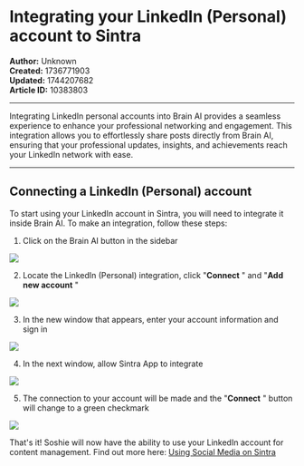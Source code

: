 # Integrating your LinkedIn (Personal) account to Sintra

**Author:** Unknown  
**Created:** 1736771903  
**Updated:** 1744207682  
**Article ID:** 10383803  

---

Integrating LinkedIn personal accounts into Brain AI provides a seamless experience to enhance your professional networking and engagement. This integration allows you to effortlessly share posts directly from Brain AI, ensuring that your professional updates, insights, and achievements reach your LinkedIn network with ease.

* * *

## Connecting a LinkedIn (Personal) account

To start using your LinkedIn account in Sintra, you will need to integrate it inside Brain AI. To make an integration, follow these steps:

  1. Click on the Brain AI button in the sidebar

![](https://downloads.intercomcdn.com/i/o/s36tbegb/1380669240/89ae64e37c5de5d870f1d4a6556f/AD_4nXf5cOoKB1QcmxzBIpwXvljnXza60HkDspcjPdpnZox88-fm9NySs2Nh-A6ZgnkqwuQ0w_A7No-UiRSRJ7Sndy0aT7IGSJ9xLE2qMVP8VmG3czQ9CkYNVwwm2Lcu5gv5slP53qbTYw?expires=1754573400&signature=50516ac0aab40b646aeba70b5e14cced9af82df7da7cc3e7e58b9eaea677e654&req=dSMvFs94lINbWfMW1HO4zWp9k%2FT1p3sKnaKI0493V2heKt3BsogqA1OOtZ6V%0AVWtu%0A)

  2. Locate the LinkedIn (Personal) integration, click "**Connect** " and "**Add new account** "

![](https://downloads.intercomcdn.com/i/o/s36tbegb/1380669465/a63374ba1ca1e695ea3736eedcf4/AD_4nXfrxUj6IJfI_wgR8qV8RtjeOuB0qTAXXAPgXccAG2AD6eE1TpcMA-kYtQXk6e9yQokjjQI5dvFBcs7sO2L_hPDJevLvmyfenbkMzASxD0lJHyLiVmLVy-cFLxh7AvHpAFYFb5RBUg?expires=1754573400&signature=0d64178a0763493fe19aa709991c43708e8cd8d63e7c68e1157fedc9678352b8&req=dSMvFs94lIVZXPMW1HO4zc8oPj6sf2Ltmv4YM4v%2BZDCCutfYb1XFs7%2BMuuZn%0ASK42%0A)

  3. In the new window that appears, enter your account information and sign in

![](https://downloads.intercomcdn.com/i/o/s36tbegb/1380670938/e4e28d941873e7344d3adb78e059/image.png?expires=1754573400&signature=2a779a03149cab86084828ed14c5b8b48a021fb39ba73023c03ccdb5d5b31a64&req=dSMvFs95nYhcUfMW1HO4zfDdkZPFQ84002d7B7AIhhyE20PpmsXuVQdUe3Ai%0AD5wX%0A)

  4. In the next window, allow Sintra App to integrate

![](https://downloads.intercomcdn.com/i/o/s36tbegb/1380671107/efaed4270d2363223a2ebe7fb7b5/image.png?expires=1754573400&signature=c6c580b505158f4833932ae666ee85a2f887b5da3759de84316d826b1cef5ec7&req=dSMvFs95nIBfXvMW1HO4zRctwDbV1LdLOejnRBw63L3f%2FlGJS1chlCgJuXHS%0AzwJn%0A)

  5. The connection to your account will be made and the "**Connect** " button will change to a green checkmark

![](https://downloads.intercomcdn.com/i/o/s36tbegb/1380671198/64c6d3b3cda26c9f62cb45173cf1/AD_4nXdQRUoy6T7JZSp20Bjb6q8-cQOSxpOlTDnTkdTXylfzyBqVN64Z7IdJ-Nk3NwLUfmSM2Tda1l_7t6syLa6trteNpqp0giIrLT3rDv3kVP8BH19doXPubQdczO8gkCuBGXWdtChv3w?expires=1754573400&signature=27356b86b2eb3606fd878f79838207ba4fe2b3fca2dc5d921fa3d3f730e6d41e&req=dSMvFs95nIBWUfMW1HO4zejroaeIR2B0BGHbRbwUpp2SN8CIHNz%2FEt9WJJtg%0AFf1n%0A)




That's it! Soshie will now have the ability to use your LinkedIn account for content management. Find out more here: [Using Social Media on Sintra](https://help.sintra.ai/en/articles/11053937-how-to-manage-posts-on-social-media-using-sintra-ai)
